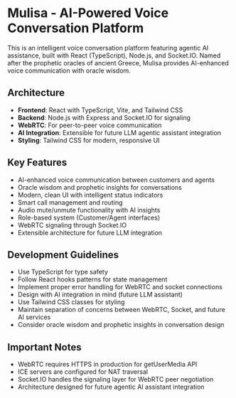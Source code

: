 <!-- Use this file to provide workspace-specific custom instructions to Copilot. For more details, visit https://code.visualstudio.com/docs/copilot/copilot-customization#_use-a-githubcopilotinstructionsmd-file -->

# Mulisa - AI-Powered Voice Conversation Platform

This is an intelligent voice conversation platform featuring agentic AI assistance, built with React (TypeScript), Node.js, and Socket.IO. Named after the prophetic oracles of ancient Greece, Mulisa provides AI-enhanced voice communication with oracle wisdom.

## Architecture
- **Frontend**: React with TypeScript, Vite, and Tailwind CSS
- **Backend**: Node.js with Express and Socket.IO for signaling
- **WebRTC**: For peer-to-peer voice communication
- **AI Integration**: Extensible for future LLM agentic assistant integration
- **Styling**: Tailwind CSS for modern, responsive UI

## Key Features
- AI-enhanced voice communication between customers and agents
- Oracle wisdom and prophetic insights for conversations
- Modern, clean UI with intelligent status indicators
- Smart call management and routing
- Audio mute/unmute functionality with AI insights
- Role-based system (Customer/Agent interfaces)
- WebRTC signaling through Socket.IO
- Extensible architecture for future LLM integration

## Development Guidelines
- Use TypeScript for type safety
- Follow React hooks patterns for state management
- Implement proper error handling for WebRTC and socket connections
- Design with AI integration in mind (future LLM assistant)
- Use Tailwind CSS classes for styling
- Maintain separation of concerns between WebRTC, Socket, and future AI services
- Consider oracle wisdom and prophetic insights in conversation design

## Important Notes
- WebRTC requires HTTPS in production for getUserMedia API
- ICE servers are configured for NAT traversal
- Socket.IO handles the signaling layer for WebRTC peer negotiation
- Architecture designed for future agentic AI assistant integration
